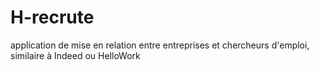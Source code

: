 # H-recrute
application de mise en relation entre entreprises et chercheurs d'emploi, similaire à Indeed ou HelloWork
